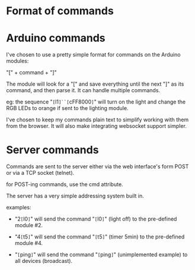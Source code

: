 # Format of commands

# Arduino commands #

I've chosen to use a pretty simple format for commands on the Arduino modules:

"[" + command + "]"

The module will look for a "[" and save everything until the next "]" as its command, and then parse it. It can handle multiple commands.

eg: the sequence "`[`l1`]``[`cFF8000`]`" will turn on the light and change the RGB LEDs to orange if sent to the lighting module.

I've chosen to keep my commands plain text to simplify working with them from the browser. It will also make integrating websocket support simpler.


# Server commands #

Commands are sent to the server either via the web interface's form POST or via a TCP socket (telnet).

for POST-ing commands, use the cmd attribute.

The server has a very simple addressing system built in.

examples:
  * "2`[`l0`]`" will send the command "`[`l0`]`" (light off) to the pre-defined module #2.

  * "4`[`t5`]`" will send the command "`[`t5`]`" (timer 5min) to the pre-defined module #4.

  * "`[`ping`]`" will send the command "`[`ping`]`" (unimplemented example) to all devices (broadcast).